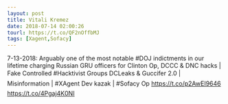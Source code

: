 ```yaml
---
layout: post
title: Vitali Kremez
date: 2018-07-14 02:00:26
tourl: https://t.co/QF2nOffbMJ
tags: [Xagent,Sofacy]
---
```

7-13-2018: Arguably one of the most notable #DOJ indictments in our lifetime charging Russian GRU officers for Clinton Op, DCCC &amp; DNC hacks | Fake Controlled #Hacktivist Groups DCLeaks &amp; Guccifer 2.0 | Misinformation | #XAgent Dev kazak | #Sofacy Op https://t.co/p2AwEI9646 https://t.co/4Pgaj4K0NI
